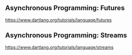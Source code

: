 ## Asynchronous Programming: Futures

https://www.dartlang.org/tutorials/language/futures

## Asynchronous Programming: Streams

https://www.dartlang.org/tutorials/language/streams 